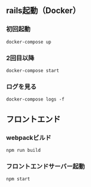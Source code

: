 ## rails起動（Docker）
### 初回起動
`docker-compose up`
### 2回目以降
`docker-compose start`
### ログを見る
`docker-compose logs -f`

## フロントエンド
### webpackビルド
`npm run build`
### フロントエンドサーバー起動
`npm start`
